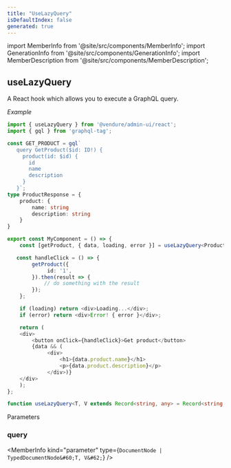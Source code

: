 ```yaml
---
title: "UseLazyQuery"
isDefaultIndex: false
generated: true
---
```

<!-- This file was generated from the Vendure source. Do not modify. Instead, re-run the "docs:build" script -->
import MemberInfo from '@site/src/components/MemberInfo';
import GenerationInfo from '@site/src/components/GenerationInfo';
import MemberDescription from '@site/src/components/MemberDescription';


## useLazyQuery

<GenerationInfo sourceFile="packages/admin-ui/src/lib/react/src/react-hooks/use-query.ts" sourceLine="113" packageName="@vendure/admin-ui" since="2.1.2" />

A React hook which allows you to execute a GraphQL query.

*Example*

```ts
import { useLazyQuery } from '@vendure/admin-ui/react';
import { gql } from 'graphql-tag';

const GET_PRODUCT = gql`
   query GetProduct($id: ID!) {
     product(id: $id) {
       id
       name
       description
     }
   }`;
type ProductResponse = {
    product: {
        name: string
        description: string
    }
}

export const MyComponent = () => {
    const [getProduct, { data, loading, error }] = useLazyQuery<ProductResponse>(GET_PRODUCT);

   const handleClick = () => {
        getProduct({
             id: '1',
        }).then(result => {
            // do something with the result
        });
    };

    if (loading) return <div>Loading...</div>;
    if (error) return <div>Error! { error }</div>;

    return (
    <div>
        <button onClick={handleClick}>Get product</button>
        {data && (
             <div>
                 <h1>{data.product.name}</h1>
                 <p>{data.product.description}</p>
             </div>)}
    </div>
    );
};
```

```ts title="Signature"
function useLazyQuery<T, V extends Record<string, any> = Record<string, any>>(query: DocumentNode | TypedDocumentNode<T, V>): void
```
Parameters

### query

<MemberInfo kind="parameter" type={`DocumentNode | TypedDocumentNode&#60;T, V&#62;`} />

